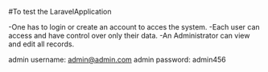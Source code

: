 

#To test the LaravelApplication

-One has to login or create an account to acces the system.
-Each user can access and have control over only their data.
-An Administrator can view and edit all records.

admin username: admin@admin.com
admin password: admin456
